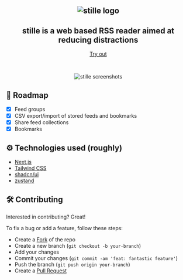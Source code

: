 <h2 align="center">
  <img src="https://stille.app/logofull.png" alt="stille logo" />
</h2>

<h2 align="center">stille is a web based RSS reader aimed at reducing distractions</h2>
<p align="center">
  <a href="https://stille.app">
    Try out
  </a>
</p>
<br />

<p align="center">
  <img src="https://stille.app/banner.png" alt="stille screenshots" />
</p>

## :rocket: Roadmap

- [x] Feed groups
- [x] CSV export/import of stored feeds and bookmarks
- [x] Share feed collections
- [x] Bookmarks

## :gear: Technologies used (roughly)

- [Next.js](https://nextjs.org/)
- [Tailwind CSS](https://tailwindcss.com/)
- [shadcn/ui](https://ui.shadcn.com/)
- [zustand](https://zustand-demo.pmnd.rs/)

## :hammer_and_wrench: Contributing

Interested in contributing? Great!

To fix a bug or add a feature, follow these steps:

- Create a [Fork](https://docs.github.com/en/get-started/quickstart/contributing-to-projects#forking-a-repository) of the repo
- Create a new branch (`git checkout -b your-branch`)
- Add your changes
- Commit your changes (`git commit -am 'feat: fantastic feature'`)
- Push the branch (`git push origin your-branch`)
- Create a [Pull Request](https://docs.github.com/en/get-started/quickstart/contributing-to-projects#forking-a-repository)
